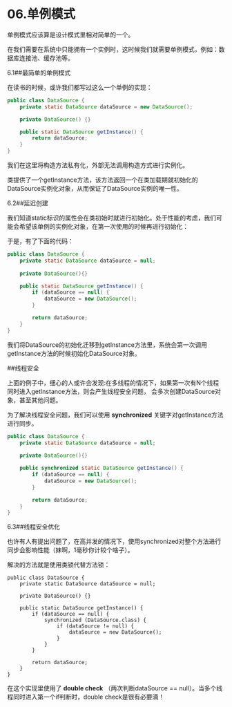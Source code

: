 # 06.单例模式
 
 单例模式应该算是设计模式里相对简单的一个。
 
 在我们需要在系统中只能拥有一个实例时，这时候我们就需要单例模式，例如：数据库连接池、缓存池等。
 
6.1##最简单的单例模式

 在读书的时候，或许我们都写过这么一个单例的实现：

```java
public class DataSource {
    private static DataSource dataSource = new DataSource();

    private DataSource() {}

    public static DataSource getInstance() {
        return dataSource;
    }
}
```

 我们在这里将构造方法私有化，外部无法调用构造方式进行实例化。
 
 类提供了一个getInstance方法，该方法返回一个在类加载期就初始化的DataSource实例化对象，从而保证了DataSource实例的唯一性。

6.2##延迟创建

 我们知道static标识的属性会在类初始时就进行初始化。处于性能的考虑，我们可能会希望该单例的实例化对象，在第一次使用的时候再进行初始化：
 
 于是，有了下面的代码：

```java
public class DataSource {
    private static DataSource dataSource = null;
    
    private DataSource(){}

    public static DataSource getInstance() {
        if (dataSource == null) {
            dataSource = new DataSource();
        }

        return dataSource;
    }
}
```

 我们将DataSource的初始化迁移到getInstance方法里，系统会第一次调用getInstance方法的时候初始化DataSource对象。

##线程安全
 
 上面的例子中，细心的人或许会发现:在多线程的情况下，如果第一次有N个线程同时进入getInstance方法，则会产生线程安全问题，
会多次创建DataSource对象，甚至其他问题。

 为了解决线程安全问题，我们可以使用 **synchronized** 关键字对getInstance方法进行同步。

```java
public class DataSource {
    private static DataSource dataSource = null;
    
    private DataSource(){}

    public synchronized static DataSource getInstance() {
        if (dataSource == null) {
            dataSource = new DataSource();
        }

        return dataSource;
    }
}
```

6.3##线程安全优化

 也许有人有提出问题了，在高并发的情况下，使用synchronized对整个方法进行同步会影响性能（妹啊，1毫秒你计较个啥子）。
 
 解决的方法就是使用类锁代替方法锁：
 
```
public class DataSource {
    private static DataSource dataSource = null;

    private DataSource() {}

    public static DataSource getInstance() {
        if (dataSource == null) {
            synchronized (DataSource.class) {
                if (dataSource != null) {
                    dataSource = new DataSource();
                }
            }
        }

        return dataSource;
    }
}
```

 在这个实现里使用了 **double check** （两次判断dataSource == null）。当多个线程同时进入第一个if判断时，double check是很有必要滴！


















 
 
 
